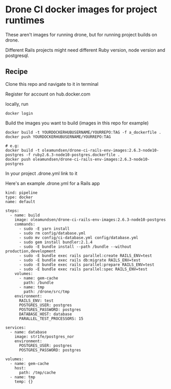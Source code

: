 # Drone CI docker images for project runtimes

These aren't images for running drone, but for running project builds on drone.

Different Rails projects might need different Ruby version, node version and postgresql. 

## Recipe

Clone this repo and navigate to it in terminal

Register for account on hub.docker.com

locally, run

    docker login
   
Build the images you want to build (images in this repo for example)

    docker build -t YOURDOCKERHUBUSERNAME/YOURREPO:TAG -f a_dockerfile .   
    docker push YOURDOCKERHUBUSERNAME/YOURREPO:TAG

    # e.g:
    docker build -t oleamundsen/drone-ci-rails-env-images:2.6.3-node10-postgres -f ruby2.6.3-node10-postgres.dockerfile .
    docker push oleamundsen/drone-ci-rails-env-images:2.6.3-node10-postgres

In your project .drone.yml link to it

Here's an example .drone.yml for a Rails app

    kind: pipeline
    type: docker
    name: default

    steps:
      - name: build
        image: oleamundsen/drone-ci-rails-env-images:2.6.3-node10-postgres
        commands:
          - sudo -E yarn install
          - sudo rm config/database.yml
          - sudo mv config/ci-database.yml config/database.yml
          - sudo gem install bundler:2.1.4
          - sudo -E bundle install --path /bundle --without production,development
          - sudo -E bundle exec rails parallel:create RAILS_ENV=test
          - sudo -E bundle exec rails db:migrate RAILS_ENV=test
          - sudo -E bundle exec rails parallel:prepare RAILS_ENV=test
          - sudo -E bundle exec rails parallel:spec RAILS_ENV=test
        volumes:
          - name: gem-cache
            path: /bundle
          - name: tmp
            path: /drone/src/tmp
        environment:
          RAILS_ENV: test
          POSTGRES_USER: postgres
          POSTGRES_PASSWORD: postgres
          DATABASE_HOST: database
          PARALLEL_TEST_PROCESSORS: 15

    services:
      - name: database
        image: str1fe/postgres_nor
        environment:
          POSTGRES_USER: postgres
          POSTGRES_PASSWORD: postgres

    volumes:
      - name: gem-cache
        host:
          path: /tmp/cache
      - name: tmp
        temp: {}
